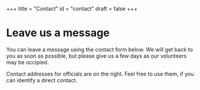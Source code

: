 +++
title = "Contact"
id = "contact"
draft = false
+++

# Leave us a message

You can leave a message using the contact form below. We will get back to you as soon as possible, but please give us a few days as our volunteers may be occipied. 

Contact addresses for officials are on the right. Feel free to use them, if you can identify a direct contact. 
<!--
Test shortcut, remove
<img alt="" src="/img/about/brochurethumb_2.jpg" srcset="/img/about/brochurethumb_2.jpg 1x, /img/about/brochurethumb_2@2x.jpg 2x, /img/about/brochurethumb_2@3x.jpg 3x" />
-->